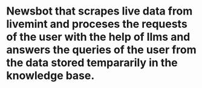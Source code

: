 # Newsbot that scrapes live data from livemint and proceses the requests of the user with the help of llms and answers the queries of the user from the data stored tempararily in the knowledge base.
